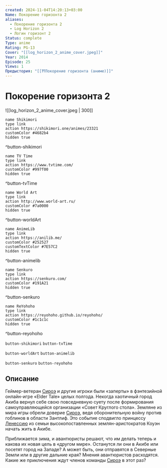 ```yaml
---
created: 2024-11-04T14:20:13+03:00
Name: Покорение горизонта 2
aliases:
  - Покорение горизонта 2
  - Log Horizon 2
  - Логин горизонт 2
Status: complete
Type: anime
Rating: PG-13
Cover: "[[log_horizon_2_anime_cover.jpeg]]"
Year: 2014
Episode: 25
Views: 1
Предыстория: "[[⛩️Покорение горизонта (аниме)]]"
---
```


# Покорение горизонта 2

![[log_horizon_2_anime_cover.jpeg | 300]]

```button
name Shikimori
type link
action https://shikimori.one/animes/23321
customColor #4682b4
hidden true
```
^button-shikimori

```button
name TV Time
type link
action https://www.tvtime.com/
customColor #997f00
hidden true
```
^button-tvTime

```button
name World Art
type link
action http://www.world-art.ru/
customColor #7a0000
hidden true
```
^button-worldArt

```button
name AnimeLib
type link
action https://anilib.me/
customColor #252527
customTextColor #7E57C2
hidden true
```
^button-animelib

```button
name Senkuro
type link
action https://senkuro.com/
customColor #191A21
hidden true
```
^button-senkuro

```button
name ReYohoho
type link
action https://reyohoho.github.io/reyohoho/
customColor #1c1c1c
hidden true
```
^button-reyohoho

`button-shikimori` `button-tvTime`

`button-worldArt` `button-animelib`

`button-senkuro` `button-reyohoho`

## Описание

Геймер-ветеран [Сироэ](https://shikimori.one/characters/81367-shiroe) и другие игроки были «заперты» в фэнтезийной онлайн-игре «Elder Tale» целых полгода. Некогда хаотичный город Акиба вернул себе свою повседневную суету после формирования самоуправляющейся организации «Совет Круглого стола». Земляне из мира игры обрели доверие [Сироэ](https://shikimori.one/characters/81367-shiroe), ведя оборонительную войну против гоблинов в области Зантлиф. Это событие сподвигло принцессу [Ленессию](https://shikimori.one/characters/97064-rayneshia-el-arte-corwen) из семьи высокопоставленных землян-аристократов Коуэн начать жить в Акибе.

Приближается зима, и авантюристы решают, что им делать теперь и какова их новая цель в «другом мире». Останутся ли они в Акибе или посетят город на Западе? А может быть, они отправятся в Северные Земли или в другие дальние края? Мнения авантюристов расходятся. Какие же приключения ждут членов команды [Сироэ](https://shikimori.one/characters/81367-shiroe) в этот раз?
